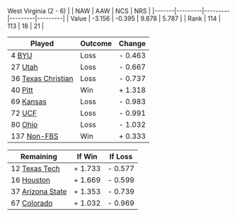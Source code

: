 West Virginia (2 - 6)
|       |   NAW   |   AAW   |   NCS   |   NRS   |
|-------|---------|---------|---------|---------|
| Value |  -3.156 |  -0.395 |   9.878 |   5.787 |
| Rank  |     114 |     113 |      18 |      21 |

| Played                    | Outcome    |  Change  |
|---------------------------|------------|----------|
|   4 [BYU                   ](BYU.md)| Loss       | -  0.463 |
|  27 [Utah                  ](Utah.md)| Loss       | -  0.667 |
|  36 [Texas Christian       ](TexasChristian.md)| Loss       | -  0.737 |
|  40 [Pitt                  ](Pitt.md)| Win        | +  1.318 |
|  69 [Kansas                ](Kansas.md)| Loss       | -  0.983 |
|  72 [UCF                   ](UCF.md)| Loss       | -  0.991 |
|  80 [Ohio                  ](Ohio.md)| Loss       | -  1.032 |
| 137 [Non-FBS               ](NonFBS.md)| Win        | +  0.333 |

| Remaining                 |  If Win  |  If Loss |
|---------------------------|----------|----------|
|  12 [Texas Tech            ](TexasTech.md)| +  1.733 | -  0.577 |
|  16 [Houston               ](Houston.md)| +  1.669 | -  0.599 |
|  37 [Arizona State         ](ArizonaState.md)| +  1.353 | -  0.739 |
|  67 [Colorado              ](Colorado.md)| +  1.032 | -  0.969 |

